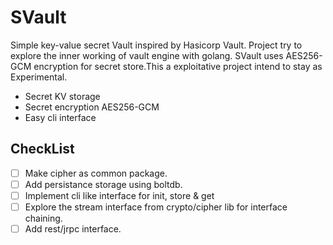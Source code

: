 # SVault

Simple key-value secret Vault inspired by Hasicorp Vault. Project try to explore the inner working of vault engine with golang. SVault uses AES256-GCM encryption for secret store.This a exploitative project intend to stay as Experimental.

* Secret KV storage
* Secret encryption AES256-GCM
* Easy cli interface  

## CheckList

- [ ] Make cipher as common package.
- [ ] Add persistance storage using boltdb.
- [ ] Implement cli like interface for init, store & get
- [ ] Explore the stream interface from crypto/cipher lib for interface chaining. 
- [ ] Add rest/jrpc interface.